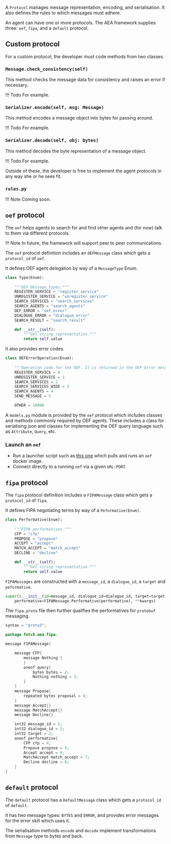 A `Protocol` manages message representation, encoding, and serialisation. It also defines the rules to which messages must adhere.

An agent can have one or more protocols. The AEA framework supplies three: `oef`, `fipa`, and a `default` protocol.


## Custom protocol

For a custom protocol, the developer must code methods from two classes.

### `Message.check_consistency(self)`

This method checks the message data for consistency and raises an error if necessary.

!!! Todo
    For example.

### `Serializer.encode(self, msg: Message)`

This method encodes a message object into bytes for passing around.

!!! Todo
    For example.

### `Serializer.decode(self, obj: bytes)`

This method decodes the byte representation of a message object.

!!! Todo
    For example.

Outside of these, the developer is free to implement the agent protocols in any way she or he sees fit.

### `rules.py`

!!! Note
    Coming soon.



## `oef` protocol

The `oef` helps agents to search for and find other agents and (for now) talk to them via different protocols. 

!!! Note
    In future, the framework will support peer to peer communications.

The `oef` protocol definition includes an `OEFMessage` class which gets a `protocol_id` of `oef`.

It defines OEF agent delegation by way of a `MessageType` Enum.

``` python
class Type(Enum):
	
	"""OEF Message types."""
    REGISTER_SERVICE = "register_service"
    UNREGISTER_SERVICE = "unregister_service"
    SEARCH_SERVICES = "search_services"
    SEARCH_AGENTS = "search_agents"
    OEF_ERROR = "oef_error"
    DIALOGUE_ERROR = "dialogue_error"
    SEARCH_RESULT = "search_result"

    def __str__(self):
    	"""Get string representation."""
        return self.value
```
It also provides error codes.

``` python
class OEFErrorOperation(Enum):
        
	"""Operation code for the OEF. It is returned in the OEF Error messages."""
	REGISTER_SERVICE = 0
    UNREGISTER_SERVICE = 1
    SEARCH_SERVICES = 2
    SEARCH_SERVICES_WIDE = 3
    SEARCH_AGENTS = 4
    SEND_MESSAGE = 5

    OTHER = 10000
```
A `models.py` module is provided by the `oef` protocol which includes classes and methods commonly required by OEF agents. These includes a class for serialising json and classes for implementing the OEF query language such as `Attribute`, `Query`, etc. 

### Launch an `oef`

* Run a launcher script such as <a href="https://github.com/fetchai/agents-aea/blob/master/scripts/oef/launch.py" target=_blank>this one</a> which pulls and runs an `oef` docker image.
* Connect directly to a running `oef` via a given `URL:PORT`.


## `fipa` protocol

The `fipa` protocol definition includes a `FIPAMessage` class which gets a `protocol_id` of `fipa`.

It defines FIPA negotiating terms by way of a `Peformative(Enum)`.

``` python
class Performative(Enum):
	
	"""FIPA performatives."""
	CFP = "cfp"
    PROPOSE = "propose"
    ACCEPT = "accept"
    MATCH_ACCEPT = "match_accept"
    DECLINE = "decline"

    def __str__(self):
    	"""Get string representation."""
        return self.value
```

`FIPAMessages` are constructed with a `message_id`, a `dialogue_id`, a `target` and `peformative`.

``` python
super().__init__(id=message_id, dialogue_id=dialogue_id, target=target, 
	performative=FIPAMessage.Performative(performative), **kwargs)
```
The `fipa.proto` file then further qualifies the performatives for `protobuf` messaging.

``` java
syntax = "proto3";

package fetch.aea.fipa;

message FIPAMessage{

    message CFP{
        message Nothing {
        }
        oneof query{
            bytes bytes = 2;
            Nothing nothing = 3;
        }
    }
    message Propose{
        repeated bytes proposal = 4;
    }
    message Accept{}
    message MatchAccept{}
    message Decline{}

    int32 message_id = 1;
    int32 dialogue_id = 2;
    int32 target = 3;
    oneof performative{
        CFP cfp = 4;
        Propose propose = 5;
        Accept accept = 6;
        MatchAccept match_accept = 7;
        Decline decline = 8;
    }
}
```


## `default` protocol

The `default` protocol has a `DefaultMessage` class which gets a `protocol_id` of `default`.

It has two message types: `BYTES` and `ERROR`, and provides error messages for the error skill which uses it.

The serialisation methods `encode` and `decode` implement transformations from `Message` type to bytes and back.









<br />